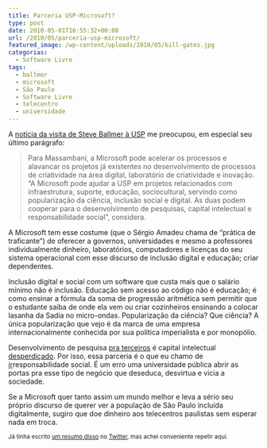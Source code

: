 ```yaml
---
title: Parceria USP-Microsoft?
type: post
date: 2010-05-01T16:55:32+00:00
url: /2010/05/parceria-usp-microsoft/
featured_image: /wp-content/uploads/2010/05/bill-gates.jpg
categorias:
  - Software Livre
tags:
  - ballmer
  - microsoft
  - São Paulo
  - Software Livre
  - telecentro
  - universidade
---
```


A [notícia da visita de Steve Ballmer à USP][1] me preocupou, em especial seu último parágrafo:

> Para Massambani, a Microsoft pode acelerar os processos e alavancar os projetos já existentes no desenvolvimento de processos de criatividade na área digital, laboratório de criatividade e inovação. “A Microsoft pode ajudar a USP em projetos relacionados com infraestrutura, suporte, educação, sociocultural, servindo como popularização da ciência, inclusão social e digital. As duas podem cooperar para o desenvolvimento de pesquisas, capital intelectual e responsabilidade social”, considera.

A Microsoft tem esse costume (que o Sérgio Amadeu chama de “prática de traficante”) de oferecer a governos, universidades e mesmo a professores individualmente dinheiro, laboratórios, computadores e licenças do seu sistema operacional com esse discurso de inclusão digital e educação; criar dependentes.

Inclusão digital e social com um software que custa mais que o salário mínimo não é inclusão. Educação sem acesso ao código não é educação; é como ensinar a fórmula da soma de progressão aritmética sem permitir que o estudante saiba de onde ela vem ou criar cozinheiros ensinando a colocar lasanha da Sadia no micro-ondas. Popularização da ciência? Que ciência? A única popularização que vejo é da marca de uma empresa internacionalmente conhecida por sua política imperialista e por monopólio.

Desenvolvimento de pesquisa <ins>pra terceiros</ins> é capital intelectual <ins>desperdiçado</ins>. Por isso, essa parceria é o que eu chamo de <ins>ir</ins>responsabilidade social. É um erro uma universidade pública abrir as portas pra esse tipo de negócio que deseduca, desvirtua e vicia a sociedade.

Se a Microsoft quer tanto assim um mundo melhor e leva a sério seu próprio discurso de querer ver a população de São Paulo incluída digitalmente, sugiro que doe dinheiro aos telecentros paulistas sem esperar nada em troca.

<small>Já tinha escrito <a href="http://adolfont.posterous.com/interessante-sequencia-de-tuites-de-tmadeira">um resumo disso</a> no <a href="http://twitter.com/tmadeira">Twitter</a>, mas achei conveniente repetir aqui.</small>

[1]: http://www4.usp.br/index.php/tecnologia/18862-presidente-da-microsoft-visita-usp-e-ministra-palestra-a-comunidade-universitaria
